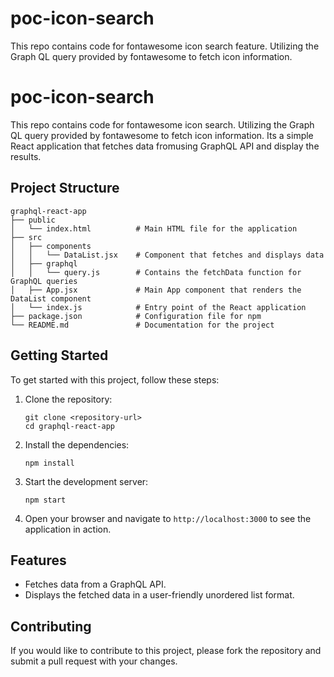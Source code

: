 # poc-icon-search
This repo contains code for fontawesome icon search feature. Utilizing the Graph QL query provided by fontawesome to fetch icon information.

# poc-icon-search

This repo contains code for fontawesome icon search. Utilizing the Graph QL query provided by fontawesome to fetch icon information. Its a simple React application that fetches data fromusing GraphQL API and display the results.

## Project Structure

```
graphql-react-app
├── public
│   └── index.html          # Main HTML file for the application
├── src
│   ├── components
│   │   └── DataList.jsx    # Component that fetches and displays data
│   ├── graphql
│   │   └── query.js        # Contains the fetchData function for GraphQL queries
│   ├── App.jsx             # Main App component that renders the DataList component
│   └── index.js            # Entry point of the React application
├── package.json            # Configuration file for npm
└── README.md               # Documentation for the project
```

## Getting Started

To get started with this project, follow these steps:

1. Clone the repository:
   ```
   git clone <repository-url>
   cd graphql-react-app
   ```

2. Install the dependencies:
   ```
   npm install
   ```

3. Start the development server:
   ```
   npm start
   ```

4. Open your browser and navigate to `http://localhost:3000` to see the application in action.

## Features

- Fetches data from a GraphQL API.
- Displays the fetched data in a user-friendly unordered list format.

## Contributing

If you would like to contribute to this project, please fork the repository and submit a pull request with your changes.